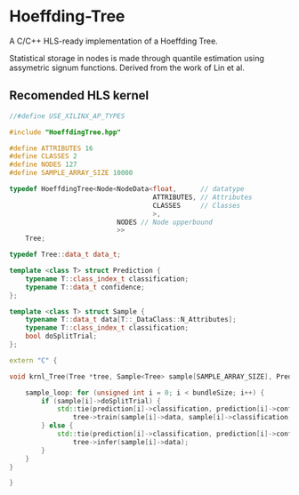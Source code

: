 # Hoeffding-Tree

A C/C++ HLS-ready implementation of a Hoeffding Tree.

Statistical storage in nodes is made through quantile estimation using assymetric signum functions. Derived from the work of Lin et al.

## Recomended HLS kernel

```C++
//#define USE_XILINX_AP_TYPES

#include "HoeffdingTree.hpp"

#define ATTRIBUTES 16
#define CLASSES 2
#define NODES 127
#define SAMPLE_ARRAY_SIZE 10000

typedef HoeffdingTree<Node<NodeData<float,      // datatype
                                    ATTRIBUTES, // Attributes
                                    CLASSES     // Classes
                                    >,
                           NODES // Node upperbound
                           >>
    Tree;

typedef Tree::data_t data_t;

template <class T> struct Prediction {
    typename T::class_index_t classification;
    typename T::data_t confidence;
};

template <class T> struct Sample {
    typename T::data_t data[T::_DataClass::N_Attributes];
    typename T::class_index_t classification;
    bool doSplitTrial;
};

extern "C" {

void krnl_Tree(Tree *tree, Sample<Tree> sample[SAMPLE_ARRAY_SIZE], Prediction<Tree> prediction[SAMPLE_ARRAY_SIZE], unsigned int bundleSize) {

	sample_loop: for (unsigned int i = 0; i < bundleSize; i++) {
		if (sample[i]->doSplitTrial) {
			std::tie(prediction[i]->classification, prediction[i]->confidence) =
				tree->train(sample[i]->data, sample[i]->classification, true);
		} else {
			std::tie(prediction[i]->classification, prediction[i]->confidence) =
				tree->infer(sample[i]->data);
		}
	}
}

}
```

